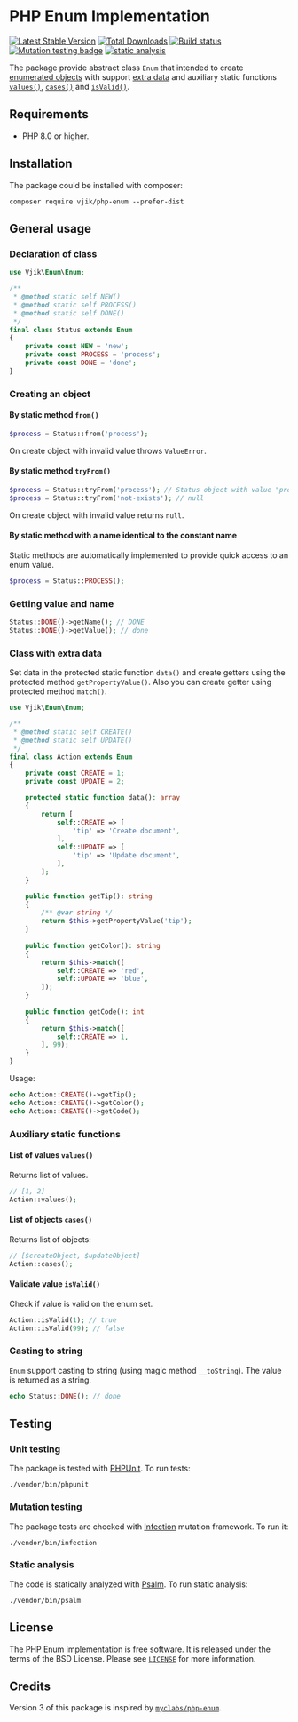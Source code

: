 # PHP Enum Implementation

[![Latest Stable Version](https://poser.pugx.org/vjik/php-enum/v/stable.png)](https://packagist.org/packages/vjik/php-enum)
[![Total Downloads](https://poser.pugx.org/vjik/php-enum/downloads.png)](https://packagist.org/packages/vjik/php-enum)
[![Build status](https://github.com/vjik/php-enum/workflows/build/badge.svg)](https://github.com/vjik/php-enum/actions?query=workflow%3Abuild)
[![Mutation testing badge](https://img.shields.io/endpoint?style=flat&url=https%3A%2F%2Fbadge-api.stryker-mutator.io%2Fgithub.com%2Fvjik%2Fphp-enum%2Fmaster)](https://dashboard.stryker-mutator.io/reports/github.com/vjik/php-enum/master)
[![static analysis](https://github.com/vjik/php-enum/workflows/static%20analysis/badge.svg)](https://github.com/vjik/php-enum/actions?query=workflow%3A%22static+analysis%22)

The package provide abstract class `Enum` that intended to create
[enumerated objects](https://en.wikipedia.org/wiki/Enumerated_type) with support [extra data](#extradata) and auxiliary static functions [`values()`](#values), [`cases()`](#cases) and [`isValid()`](#isValid).

## Requirements

- PHP 8.0 or higher.

## Installation

The package could be installed with composer:

```shell
composer require vjik/php-enum --prefer-dist
```

## General usage

### Declaration of class

```php
use Vjik\Enum\Enum;

/**
 * @method static self NEW()
 * @method static self PROCESS()
 * @method static self DONE()
 */
final class Status extends Enum
{
    private const NEW = 'new';
    private const PROCESS = 'process';
    private const DONE = 'done';
}
```

### Creating an object

#### By static method `from()`

```php
$process = Status::from('process');
```

On create object with invalid value throws `ValueError`.

#### By static method `tryFrom()`

```php
$process = Status::tryFrom('process'); // Status object with value "process"
$process = Status::tryFrom('not-exists'); // null
```

On create object with invalid value returns `null`.

#### By static method with a name identical to the constant name

Static methods are automatically implemented to provide quick access to an enum value.

```php
$process = Status::PROCESS();
```

### Getting value and name

```php
Status::DONE()->getName(); // DONE
Status::DONE()->getValue(); // done
```

### <a name="extradata"></a>Class with extra data

Set data in the protected static function `data()` and create getters using the protected method `getPropertyValue()`.
Also you can create getter using protected method `match()`.

```php
use Vjik\Enum\Enum;

/**
 * @method static self CREATE()
 * @method static self UPDATE()
 */
final class Action extends Enum
{
    private const CREATE = 1;
    private const UPDATE = 2;

    protected static function data(): array
    {
        return [
            self::CREATE => [
                'tip' => 'Create document',
            ],
            self::UPDATE => [
                'tip' => 'Update document',
            ],
        ];
    }

    public function getTip(): string
    {
        /** @var string */
        return $this->getPropertyValue('tip');
    }
    
    public function getColor(): string
    {
        return $this->match([
            self::CREATE => 'red',
            self::UPDATE => 'blue',
        ]);
    }
    
    public function getCode(): int
    {
        return $this->match([
            self::CREATE => 1,
        ], 99);
    }
}
```

Usage:

```php
echo Action::CREATE()->getTip();
echo Action::CREATE()->getColor();
echo Action::CREATE()->getCode();
```

### Auxiliary static functions

#### <a name="values"></a> List of values `values()`

Returns list of values.

```php
// [1, 2]
Action::values(); 
```

#### <a name="cases"></a> List of objects `cases()`

Returns list of objects:

```php
// [$createObject, $updateObject]
Action::cases();
```

#### <a name="isValid"></a> Validate value `isValid()`

Check if value is valid on the enum set.

```php
Action::isValid(1); // true
Action::isValid(99); // false
```

### Casting to string

`Enum` support casting to string (using magic method `__toString`). The value is returned as a string.

```php
echo Status::DONE(); // done
```

## Testing

### Unit testing

The package is tested with [PHPUnit](https://phpunit.de/). To run tests:

```shell
./vendor/bin/phpunit
```

### Mutation testing

The package tests are checked with [Infection](https://infection.github.io/) mutation framework. To run it:

```shell
./vendor/bin/infection
```

### Static analysis

The code is statically analyzed with [Psalm](https://psalm.dev/). To run static analysis:

```shell
./vendor/bin/psalm
```

## License

The PHP Enum implementation is free software. It is released under the terms of the BSD License. Please see [`LICENSE`](./LICENSE.md) for more information.

## Credits

Version 3 of this package is inspired by [`myclabs/php-enum`](https://github.com/myclabs/php-enum). 
